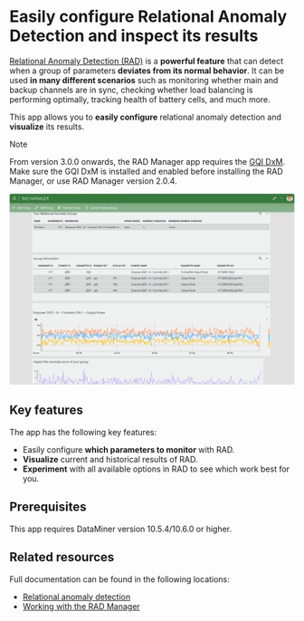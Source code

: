 # Easily configure Relational Anomaly Detection and inspect its results

[Relational Anomaly Detection (RAD)](https://aka.dataminer.services/RAD) is a **powerful feature** that can detect when a group of parameters **deviates from its normal behavior**. It can be used **in many different scenarios** such as monitoring whether main and backup channels are in sync, checking whether load balancing is performing optimally, tracking health of battery cells, and much more.

This app allows you to **easily configure** relational anomaly detection and **visualize** its results.

> [!NOTE]
> From version 3.0.0 onwards, the RAD Manager app requires the [GQI DxM](https://aka.dataminer.services/gqi-dxm). Make sure the GQI DxM is installed and enabled before installing the RAD Manager, or use RAD Manager version 2.0.4.

![The RAD Manager app](./Images/RAD_Manager.png)

## Key features

The app has the following key features:

- Easily configure **which parameters to monitor** with RAD.
- **Visualize** current and historical results of RAD.
- **Experiment** with all available options in RAD to see which work best for you.

## Prerequisites

This app requires DataMiner version 10.5.4/10.6.0 or higher.

## Related resources

Full documentation can be found in the following locations:

- [Relational anomaly detection](https://aka.dataminer.services/RAD)
- [Working with the RAD Manager](https://aka.dataminer.services/RADManager)